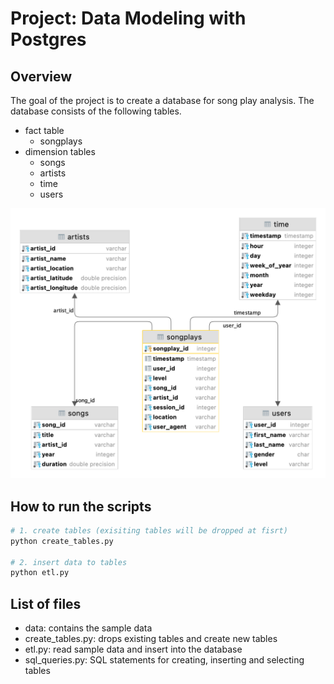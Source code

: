 # Project: Data Modeling with Postgres

## Overview
The goal of the project is to create a database for song play analysis. 
The database consists of the following tables.

* fact table
  * songplays
* dimension tables
  * songs
  * artists
  * time
  * users

<img src="erd.png" width="600"/>

## How to run the scripts

```bash
# 1. create tables (exisiting tables will be dropped at fisrt)
python create_tables.py

# 2. insert data to tables
python etl.py
```

## List of files
* data: contains the sample data
* create_tables.py: drops existing tables and create new tables
* etl.py: read sample data and insert into the database
* sql_queries.py: SQL statements for creating, inserting and selecting tables


